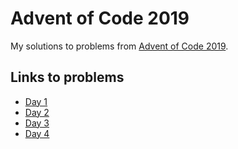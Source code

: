 # Advent of Code 2019

My solutions to problems from [Advent of Code 2019](https://adventofcode.com/2019).

## Links to problems
* [Day 1](src/Day1)
* [Day 2](src/Day2)
* [Day 3](src/Day3)
* [Day 4](src/Day4)
